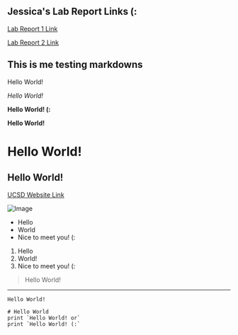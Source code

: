## Jessica's Lab Report Links (:
[Lab Report 1 Link](https://jessicafxng.github.io/cse15l-lab-reports/lab-1-report.html)

[Lab Report 2 Link](https://jessicafxng.github.io/cse15l-lab-reports/lab-2-report.html)

## This is me testing markdowns

Hello World!

*Hello World!*

**Hello World! (:**

**Hello World!**

# Hello World!
## Hello World!

[UCSD Website Link](https://ucsd.edu/)

![Image](https://soranews24.com/wp-content/uploads/sites/3/2021/09/Cute-Cat-Japan-coronavirus-vaccine-side-effect-pfizer-moderns-reaction-photo-top.jpg)

* Hello
* World
* Nice to meet you! (:

1. Hello
2. World!
3. Nice to meet you! (:

> Hello World!

---

`Hello World!`

```
# Hello World
print `Hello World! or` 
print `Hello World! (:`
```
